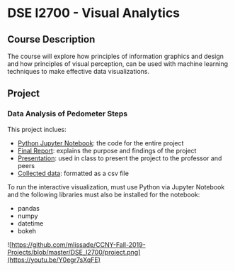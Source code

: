 # DSE I2700 - Visual Analytics

## Course Description

The course will explore how principles of information graphics and design and how principles of visual perception, can be used with machine learning techniques to make effective data visualizations.

## Project

### Data Analysis of Pedometer Steps

This project inclues:

- [Python Jupyter Notebook](Visual-Analytics-Final-Project.ipynb): the code for the entire project
- [Final Report](Final-Report.pdf): explains the purpose and findings of the project
- [Presentation](Presentation.pdf): used in class to present the project to the professor and peers
- [Collected data](project_data.csv): formatted as a csv file

To run the interactive visualization, must use Python via Jupyter Notebook and the following libraries must also be installed for the notebook:

- pandas
- numpy
- datetime
- bokeh


![https://github.com/mlissade/CCNY-Fall-2019-Projects/blob/master/DSE_I2700/project.png](https://youtu.be/Y0egr7sXqFE)
